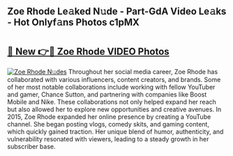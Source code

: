 ## Zoe Rhode Le𝚊ked N𝚞de - Part-GdA Video Le𝚊ks - Hot Onlyf𝚊ns Photos c1pMX

# <h2><a href="http://ab14689.deff.icu/?id=Zoe+Rhode">🔗 New 👉🔴 Zoe Rhode VIDEO Photos</a></h2>

[![Zoe Rhode N𝚞des](https://i.imgur.com/rIISA9y.gif)](http://ab14689.deff.icu/?id=Zoe+Rhode)
Throughout her social media career, Zoe Rhode has collaborated with various influencers, content creators, and brands. Some of her most notable collaborations include working with fellow YouTuber and gamer, Chance Sutton, and partnering with companies like Boost Mobile and Nike. These collaborations not only helped expand her reach but also allowed her to explore new opportunities and creative avenues. In 2015, Zoe Rhode expanded her online presence by creating a YouTube channel. She began posting vlogs, comedy skits, and gaming content, which quickly gained traction. Her unique blend of humor, authenticity, and vulnerability resonated with viewers, leading to a steady growth in her subscriber base.
